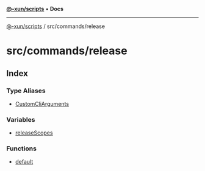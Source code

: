 [**@-xun/scripts**](../../../README.md) • **Docs**

***

[@-xun/scripts](../../../README.md) / src/commands/release

# src/commands/release

## Index

### Type Aliases

- [CustomCliArguments](type-aliases/CustomCliArguments.md)

### Variables

- [releaseScopes](variables/releaseScopes.md)

### Functions

- [default](functions/default.md)
